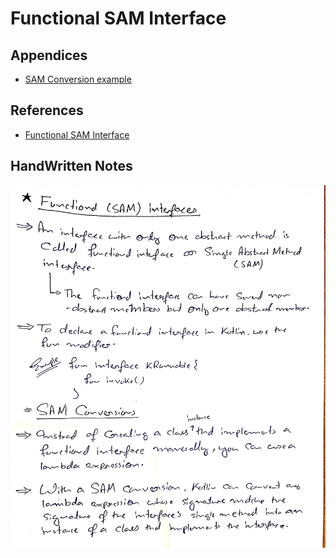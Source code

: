 # Functional SAM Interface

## Appendices
* [SAM Conversion example](./Appendices/SAM%20Conversion%20example.md)

## References
* [Functional SAM Interface](https://kotlinlang.org/docs/fun-interfaces.html)

## HandWritten Notes
<p align="center">
<img src="./1.jpg" alt="Page 1" width="800"/>
<p\>

